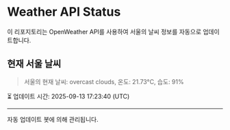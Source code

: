 
# Weather API Status

이 리포지토리는 OpenWeather API를 사용하여 서울의 날씨 정보를 자동으로 업데이트합니다.

## 현재 서울 날씨
> 서울의 현재 날씨: overcast clouds, 온도: 21.73°C, 습도: 91%

⏳ 업데이트 시간: 2025-09-13 17:23:40 (UTC)

---
자동 업데이트 봇에 의해 관리됩니다.
